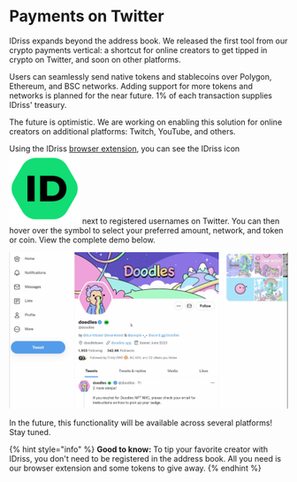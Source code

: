 # Payments on Twitter

IDriss expands beyond the address book. We released the first tool from our crypto payments vertical: a shortcut for online creators to get tipped in crypto on Twitter, and soon on other platforms.&#x20;

Users can seamlessly send native tokens and stablecoins over Polygon, Ethereum, and BSC networks. Adding support for more tokens and networks is planned for the near future. 1% of each transaction supplies IDriss' treasury.

The future is optimistic. We are working on enabling this solution for online creators on additional platforms: Twitch, YouTube, and others.

Using the IDriss [browser extension](broken-reference), you can see the IDriss icon <img src="../../.gitbook/assets/icon128.png" alt="" data-size="line"> next to registered usernames on Twitter. You can then hover over the symbol to select your preferred amount, network, and token or coin. View the complete demo below.

![](../../.gitbook/assets/doodle.gif)

In the future, this functionality will be available across several platforms! Stay tuned.



{% hint style="info" %}
**Good to know:** To tip your favorite creator with IDriss, you don't need to be registered in the address book. All you need is our browser extension and some tokens to give away.
{% endhint %}
